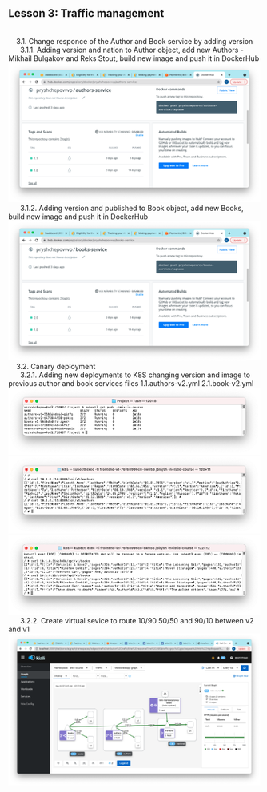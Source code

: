 &nbsp;&nbsp;<h2>Lesson 3: Traffic management </h2><br>
&nbsp;&nbsp;&nbsp;&nbsp;3.1. Change responce of the Author and Book service by adding version <br>
&nbsp;&nbsp;&nbsp;&nbsp;&nbsp;&nbsp;3.1.1. Adding version and nation to Author object, add new Authors - Mikhail Bulgakov and Reks Stout, build new image and push it in DockerHub <br>
![Screenshot](authors-service_images.png)
&nbsp;&nbsp;&nbsp;&nbsp;&nbsp;&nbsp;3.1.2. Adding version and published to Book object, add new Books, build new image and push it in DockerHub <br>
![Screenshot](books-service_images.png)
&nbsp;&nbsp;&nbsp;&nbsp;3.2. Canary deployment <br>
&nbsp;&nbsp;&nbsp;&nbsp;&nbsp;&nbsp;3.2.1. Adding new deployments to K8S changing version and image to previous author and  book services  files 1.1.authors-v2.yml 2.1.book-v2.yml <br>
![Screenshot](pods.png)
![Screenshot](authors.png)
![Screenshot](books.png)
&nbsp;&nbsp;&nbsp;&nbsp;&nbsp;&nbsp;3.2.2. Create virtual sevice to route 10/90 50/50 and 90/10 between v2 and v1
![Screenshot](kiali.png)
